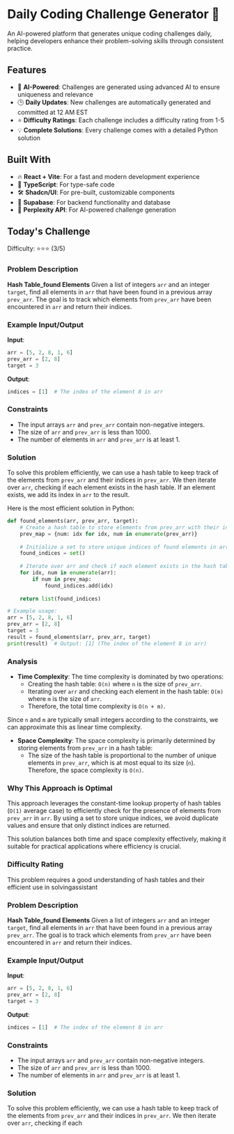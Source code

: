 # Daily Coding Challenge Generator 🚀

An AI-powered platform that generates unique coding challenges daily, helping developers enhance their problem-solving skills through consistent practice.

## Features

- 🤖 **AI-Powered**: Challenges are generated using advanced AI to ensure uniqueness and relevance
- 🕒 **Daily Updates**: New challenges are automatically generated and committed at 12 AM EST
- ⭐ **Difficulty Ratings**: Each challenge includes a difficulty rating from 1-5
- 💡 **Complete Solutions**: Every challenge comes with a detailed Python solution

## Built With

- 🔥 **React + Vite**: For a fast and modern development experience
- 🔷 **TypeScript**: For type-safe code
- 🛠️ **Shadcn/UI**: For pre-built, customizable components
- 🔌 **Supabase**: For backend functionality and database
- 🤖 **Perplexity API**: For AI-powered challenge generation

## Today's Challenge

Difficulty: ⭐⭐⭐ (3/5)

### Problem Description

**Hash Table_found Elements**
Given a list of integers `arr` and an integer `target`, find all elements in `arr` that have been found in a previous array `prev_arr`. The goal is to track which elements from `prev_arr` have been encountered in `arr` and return their indices.

### Example Input/Output

**Input**:
```python
arr = [5, 2, 8, 1, 6]
prev_arr = [2, 8]
target = 3
```

**Output**:
```python
indices = [1]  # The index of the element 8 in arr
```

### Constraints
- The input arrays `arr` and `prev_arr` contain non-negative integers.
- The size of `arr` and `prev_arr` is less than 1000.
- The number of elements in `arr` and `prev_arr` is at least 1.

### Solution

To solve this problem efficiently, we can use a hash table to keep track of the elements from `prev_arr` and their indices in `prev_arr`. We then iterate over `arr`, checking if each element exists in the hash table. If an element exists, we add its index in `arr` to the result.

Here is the most efficient solution in Python:

```python
def found_elements(arr, prev_arr, target):
    # Create a hash table to store elements from prev_arr with their indices
    prev_map = {num: idx for idx, num in enumerate(prev_arr)}
    
    # Initialize a set to store unique indices of found elements in arr
    found_indices = set()
    
    # Iterate over arr and check if each element exists in the hash table
    for idx, num in enumerate(arr):
        if num in prev_map:
            found_indices.add(idx)
    
    return list(found_indices)

# Example usage:
arr = [5, 2, 8, 1, 6]
prev_arr = [2, 8]
target = 3
result = found_elements(arr, prev_arr, target)
print(result)  # Output: [1] (The index of the element 8 in arr)
```

### Analysis

- **Time Complexity**: The time complexity is dominated by two operations:
  - Creating the hash table: `O(n)` where `n` is the size of `prev_arr`.
  - Iterating over `arr` and checking each element in the hash table: `O(m)` where `m` is the size of `arr`.
  - Therefore, the total time complexity is `O(n + m)`.

Since `n` and `m` are typically small integers according to the constraints, we can approximate this as linear time complexity.

- **Space Complexity**: The space complexity is primarily determined by storing elements from `prev_arr` in a hash table:
  - The size of the hash table is proportional to the number of unique elements in `prev_arr`, which is at most equal to its size (`n`). Therefore, the space complexity is `O(n)`.

### Why This Approach is Optimal

This approach leverages the constant-time lookup property of hash tables (`O(1)` average case) to efficiently check for the presence of elements from `prev_arr` in `arr`. By using a set to store unique indices, we avoid duplicate values and ensure that only distinct indices are returned.

This solution balances both time and space complexity effectively, making it suitable for practical applications where efficiency is crucial.

### Difficulty Rating

This problem requires a good understanding of hash tables and their efficient use in solvingassistant

### Problem Description

**Hash Table_found Elements**
Given a list of integers `arr` and an integer `target`, find all elements in `arr` that have been found in a previous array `prev_arr`. The goal is to track which elements from `prev_arr` have been encountered in `arr` and return their indices.

### Example Input/Output

**Input**:
```python
arr = [5, 2, 8, 1, 6]
prev_arr = [2, 8]
target = 3
```

**Output**:
```python
indices = [1]  # The index of the element 8 in arr
```

### Constraints
- The input arrays `arr` and `prev_arr` contain non-negative integers.
- The size of `arr` and `prev_arr` is less than 1000.
- The number of elements in `arr` and `prev_arr` is at least 1.

### Solution

To solve this problem efficiently, we can use a hash table to keep track of the elements from `prev_arr` and their indices in `prev_arr`. We then iterate over `arr`, checking if each